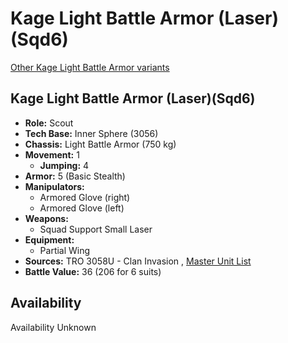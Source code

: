 # Kage Light Battle Armor (Laser)(Sqd6) 

[Other Kage Light Battle Armor variants](../kage_light_battle_armor.md) 

## Kage Light Battle Armor (Laser)(Sqd6) 

- **Role:** Scout 
- **Tech Base:** Inner Sphere (3056) 
- **Chassis:** Light Battle Armor (750 kg) 
- **Movement:** 1 
  - **Jumping:** 4 
- **Armor:** 5 (Basic Stealth) 
- **Manipulators:** 
  - Armored Glove (right) 
  - Armored Glove (left) 
- **Weapons:** 
  - Squad Support Small Laser 
- **Equipment:** 
  - Partial Wing 
- **Sources:** TRO 3058U - Clan Invasion , [Master Unit List](http://masterunitlist.info/Unit/Details/8915) 
- **Battle Value:** 36 (206 for 6 suits) 

## Availability 

Availability Unknown 

